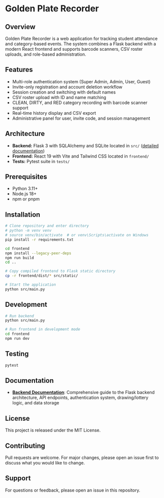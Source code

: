 # Golden Plate Recorder

## Overview
Golden Plate Recorder is a web application for tracking student attendance and category-based events. The system combines a Flask backend with a modern React frontend and supports barcode scanners, CSV roster uploads, and role-based administration.

## Features
- Multi-role authentication system (Super Admin, Admin, User, Guest)
- Invite-only registration and account deletion workflow
- Session creation and switching with default names
- CSV roster upload with ID and name matching
- CLEAN, DIRTY, and RED category recording with barcode scanner support
- Real-time history display and CSV export
- Administrative panel for user, invite code, and session management

## Architecture
- **Backend:** Flask 3 with SQLAlchemy and SQLite located in `src/` ([detailed documentation](BACKEND.md))
- **Frontend:** React 19 with Vite and Tailwind CSS located in `frontend/`
- **Tests:** Pytest suite in `tests/`

## Prerequisites
- Python 3.11+
- Node.js 18+
- npm or pnpm

## Installation
```bash
# Clone repository and enter directory
# python -m venv venv
# source venv/bin/activate  # or venv\Scripts\activate on Windows
pip install -r requirements.txt

cd frontend
npm install --legacy-peer-deps
npm run build
cd ..

# Copy compiled frontend to Flask static directory
cp -r frontend/dist/* src/static/

# Start the application
python src/main.py
```

## Development
```bash
# Run backend
python src/main.py

# Run frontend in development mode
cd frontend
npm run dev
```

## Testing
```bash
pytest
```

## Documentation
- **[Backend Documentation](BACKEND.md)**: Comprehensive guide to the Flask backend architecture, API endpoints, authentication system, drawing/lottery logic, and data storage

## License
This project is released under the MIT License.

## Contributing
Pull requests are welcome. For major changes, please open an issue first to discuss what you would like to change.

## Support
For questions or feedback, please open an issue in this repository.
